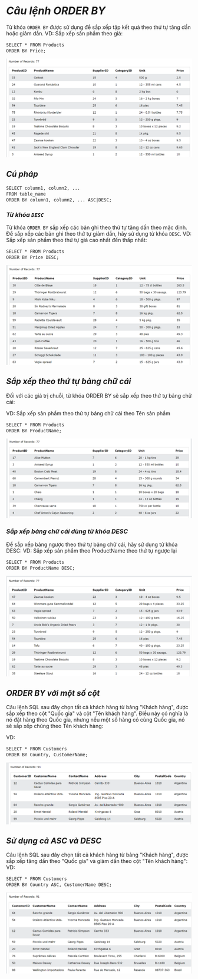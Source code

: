 # ***Câu lệnh ORDER BY***
Từ khóa `ORDER BY` được sử dụng để sắp xếp tập kết quả theo thứ tự tăng dần hoặc giảm dần.
VD: Sắp xếp sản phẩm theo giá:

```
SELECT * FROM Products
ORDER BY Price;
```

![ima](../IMG/19.png)
## ***Cú pháp***
```
SELECT column1, column2, ...
FROM table_name
ORDER BY column1, column2, ... ASC|DESC;
```
### ***Từ khóa `DESC`***
Từ khóa `ORDER BY` sắp xếp các bản ghi theo thứ tự tăng dần theo mặc định. Để sắp xếp các bản ghi theo thứ tự giảm dần, hãy sử dụng từ khóa `DESC`.
VD: Sắp xếp sản phẩm theo thứ tự giá cao nhất đến thấp nhất:
```
SELECT * FROM Products
ORDER BY Price DESC;
```
![ima](../IMG/20.png)

## ***Sắp xếp theo thứ tự bảng chữ cái***
Đối với các giá trị chuỗi, từ khóa ORDER BY sẽ sắp xếp theo thứ tự bảng chữ cái:

VD: Sắp xếp sản phẩm theo thứ tự bảng chữ cái theo Tên sản phẩm
```
SELECT * FROM Products
ORDER BY ProductName;
```
![ima](../IMG/21.png)
### ***Sắp xếp bảng chữ cái dùng từ khóa DESC***
Để sắp xếp bảng ngược theo thứ tự bảng chữ cái, hãy sử dụng từ khóa DESC:
VD: Sắp xếp sản phẩm theo ProductName theo thứ tự ngược lại

```
SELECT * FROM Products
ORDER BY ProductName DESC;
```
![ima](../IMG/22.png)

## ***ORDER BY với một số cột***
Câu lệnh SQL sau đây chọn tất cả khách hàng từ bảng "Khách hàng", được sắp xếp theo cột "Quốc gia" và cột "Tên khách hàng". Điều này có nghĩa là nó đặt hàng theo Quốc gia, nhưng nếu một số hàng có cùng Quốc gia, nó sẽ sắp xếp chúng theo Tên khách hàng:

VD: 
```
SELECT * FROM Customers
ORDER BY Country, CustomerName;
```
![ima](../IMG/23.png)
## ***Sử dụng cả ASC và DESC***
Câu lệnh SQL sau đây chọn tất cả khách hàng từ bảng "Khách hàng", được sắp xếp tăng dần theo "Quốc gia" và giảm dần theo cột "Tên khách hàng":
VD:
```
SELECT * FROM Customers
ORDER BY Country ASC, CustomerName DESC;
```
![ima](../IMG/24.png)